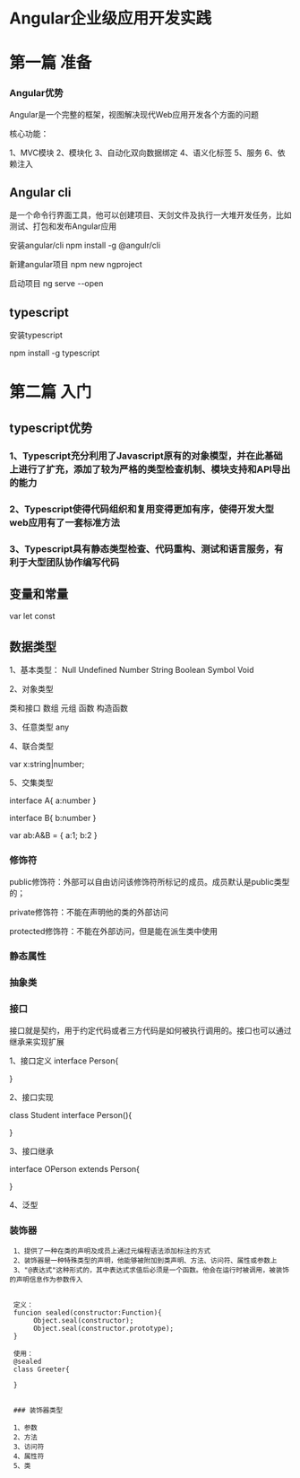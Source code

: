 # Angular企业级应用开发实践


# 第一篇 准备

### Angular优势

Angular是一个完整的框架，视图解决现代Web应用开发各个方面的问题

核心功能：

1、MVC模块
2、模块化
3、自动化双向数据绑定
4、语义化标签
5、服务
6、依赖注入

## Angular cli
是一个命令行界面工具，他可以创建项目、天剑文件及执行一大堆开发任务，比如测试、打包和发布Angular应用

安装angular/cli
npm install -g @angulr/cli

新建angular项目
npm new ngproject

启动项目
ng serve --open


## typescript

安装typescript

npm install -g typescript






# 第二篇 入门


## typescript优势

### 1、Typescript充分利用了Javascript原有的对象模型，并在此基础上进行了扩充，添加了较为严格的类型检查机制、模块支持和API导出的能力

### 2、Typescript使得代码组织和复用变得更加有序，使得开发大型web应用有了一套标准方法

### 3、Typescript具有静态类型检查、代码重构、测试和语言服务，有利于大型团队协作编写代码

## 变量和常量

var
let 
const 

## 数据类型

1、基本类型：
Null
Undefined
Number
String
Boolean
Symbol
Void

2、对象类型

类和接口
数组
元组
函数
构造函数


3、任意类型
any


4、联合类型

var x:string|number;


5、交集类型

interface A{
    a:number
}

interface B{
    b:number
}

var ab:A&B = {
    a:1;
    b:2
}


### 修饰符

public修饰符：外部可以自由访问该修饰符所标记的成员。成员默认是public类型的；

private修饰符：不能在声明他的类的外部访问

protected修饰符：不能在外部访问，但是能在派生类中使用



  ### 静态属性

  ### 抽象类

  ### 接口
   
   接口就是契约，用于约定代码或者三方代码是如何被执行调用的。接口也可以通过继承来实现扩展


   1、接口定义
   interface Person{

   }


   2、接口实现

   class Student interface Person(){

   }

   3、接口继承

   interface OPerson extends Person{

   }


   4、泛型



   ### 装饰器
     1、提供了一种在类的声明及成员上通过元编程语法添加标注的方式
     2、装饰器是一种特殊类型的声明，他能够被附加到类声明、方法、访问符、属性或参数上
     3、"@表达式"这种形式的，其中表达式求值后必须是一个函数。他会在运行时被调用，被装饰的声明信息作为参数传入


     定义：
     funcion sealed(constructor:Function){
          Object.seal(constructor);
          Object.seal(constructor.prototype);
     }

     使用：
     @sealed
     class Greeter{

     }


     ### 装饰器类型

     1、参数
     2、方法
     3、访问符
     4、属性符
     5、类














